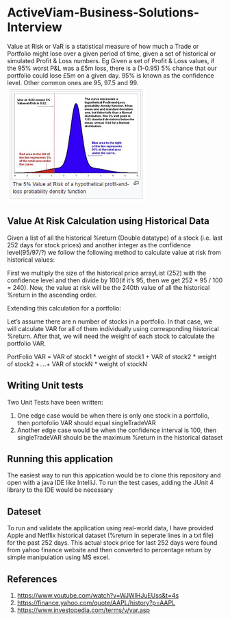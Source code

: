 # ActiveViam-Business-Solutions-Interview

Value at Risk or VaR is a statistical measure of how much a Trade or Portfolio might lose over a given period of time, given a set of historical or simulated Profit & Loss numbers.
Eg Given a set of Profit & Loss values, if the 95% worst P&L was a £5m loss, there is a (1-0.95)
5% chance that our portfolio could lose £5m on a given day. 95% is known as the confidence
level. Other common ones are 95, 97.5 and 99.
![Alt text](/VAR.png?raw=true "Title")

## Value At Risk Calculation using Historical Data
Given a list of all the historical %return (Double datatype) of a stock (i.e. last 252 days for stock prices) and another integer as the confidence level(95/97/?) we follow the following method to calculate value at risk from historical values:

First we multiply the size of the historical price arrayList (252) with the confidence level and then divide by 100(if it’s 95, then we get 252 * 95 / 100 = 240). Now, the value at risk will be the 240th value of all the historical %return in the ascending order.

Extending this calculation for a portfolio:

Let’s assume there are n number of stocks in a portfolio. In that case, we will calculate VAR for all of them individually using corresponding historical %return. After that, we will need the weight of each stock to calculate the portfolio VAR.

PortFolio VAR = VAR of stock1 * weight of stock1 + VAR of stock2 * weight of stock2 +....+ VAR of stockN * weight of stockN

## Writing Unit tests
Two Unit Tests have been written:
1. One edge case would be when there is only one stock in a portfolio, then portofolio VAR should equal singleTradeVAR
2. Another edge case would be when the confidence interval is 100, then singleTradeVAR should be the maximum %return in the historical dataset

## Running this application
The easiest way to run this appication would be to clone this repository and open with a java IDE like IntelliJ. To run the test cases, adding the JUnit 4 library to the IDE would be necessary

## Dateset 
To run and validate the application using real-world data, I have provided Apple and Netflix historical dataset (%return in seperate lines in a txt file) for the past 252 days. This actual stock price for last 252 days were found from yahoo finance website and then converted to percentage return by simple manipulation using MS excel.

## References
1. https://www.youtube.com/watch?v=WJWlHJuEUss&t=4s
2. https://finance.yahoo.com/quote/AAPL/history?p=AAPL
3. https://www.investopedia.com/terms/v/var.asp
